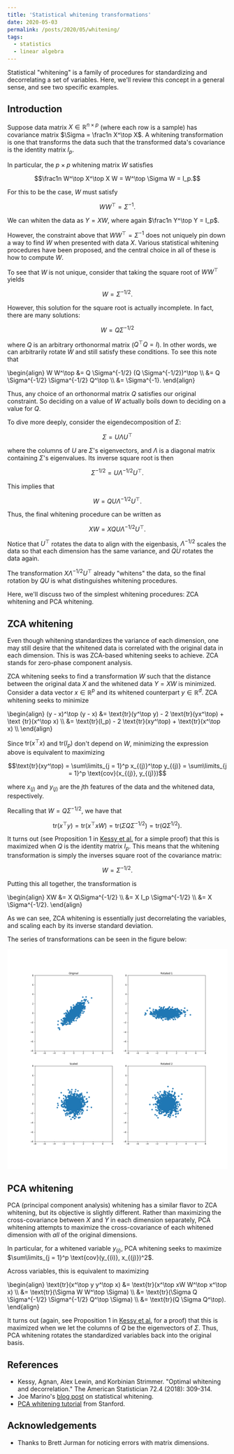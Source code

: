 ```yaml
---
title: 'Statistical whitening transformations'
date: 2020-05-03
permalink: /posts/2020/05/whitening/
tags:
  - statistics
  - linear algebra
---
```


Statistical "whitening" is a family of procedures for standardizing and decorrelating a set of variables. Here, we'll review this concept in a general sense, and see two specific examples.

## Introduction

Suppose data matrix $X \in \mathbb{R}^{n \times p}$ (where each row is a sample) has covariance matrix $\Sigma = \frac1n X^\top X$. A whitening transformation is one that transforms the data such that the transformed data's covariance is the identity matrix $I_p$.

In particular, the $p \times p$ whitening matrix $W$ satisfies

$$\frac1n W^\top X^\top X W = W^\top \Sigma W = I_p.$$

For this to be the case, $W$ must satisfy

$$W W^\top = \Sigma^{-1}.$$

We can whiten the data as $Y = XW$, where again $\frac1n Y^\top Y = I_p$.

However, the constraint above that $W W^\top = \Sigma^{-1}$ does not uniquely pin down a way to find $W$ when presented with data $X$. Various statistical whitening procedures have been proposed, and the central choice in all of these is how to compute $W$.

To see that $W$ is not unique, consider that taking the square root of $W W^\top$ yields

$$W = \Sigma^{-1/2}.$$

However, this solution for the square root is actually incomplete. In fact, there are many solutions:

$$W = Q\Sigma^{-1/2}$$

where $Q$ is an arbitrary orthonormal matrix ($Q^\top Q = I$). In other words, we can arbitrarily rotate $W$ and still satisfy these conditions. To see this note that

\begin{align} W W^\top &= Q \Sigma^{-1/2} (Q \Sigma^{-1/2})^\top \\\ &= Q \Sigma^{-1/2} \Sigma^{-1/2} Q^\top \\\ &= \Sigma^{-1}. \end{align}

Thus, any choice of an orthonormal matrix $Q$ satisfies our original constraint. So deciding on a value of $W$ actually boils down to deciding on a value for $Q$.

To dive more deeply, consider the eigendecomposition of $\Sigma$:

$$\Sigma = U \Lambda U^\top$$

where the columns of $U$ are $\Sigma$'s eigenvectors, and $\Lambda$ is a diagonal matrix containing $\Sigma$'s eigenvalues. Its inverse square root is then

$$\Sigma^{-1/2} = U \Lambda^{-1/2} U^\top.$$

This implies that 

$$W = Q U \Lambda^{-1/2} U^\top.$$

Thus, the final whitening procedure can be written as 

$$XW = X Q U \Lambda^{-1/2} U^\top.$$

Notice that $U^\top$ rotates the data to align with the eigenbasis, $\Lambda^{-1/2}$ scales the data so that each dimension has the same variance, and $QU$ rotates the data again. 

The transformation $X \Lambda^{-1/2} U^\top$ already "whitens" the data, so the final rotation by $QU$ is what distinguishes whitening procedures. 

Here, we'll discuss two of the simplest whitening procedures: ZCA whitening and PCA whitening.

## ZCA whitening

Even though whitening standardizes the variance of each dimension, one may still desire that the whitened data is correlated with the original data in each dimension. This is was ZCA-based whitening seeks to achieve. ZCA stands for zero-phase component analysis.

ZCA whitening seeks to find a transformation $W$ such that the distance between the original data $X$ and the whitened data $Y = XW$ is minimized. Consider a data vector $x \in \mathbb{R}^p$ and its whitened counterpart $y \in \mathbb{R}^d$. ZCA whitening seeks to minimize

\begin{align} (y - x)^\top (y - x) &= \text{tr}(y^\top y) - 2 \text{tr}(yx^\top) + \text {tr}(x^\top x) \\\ &= \text{tr}(I_p) - 2 \text{tr}(xy^\top) + \text{tr}(x^\top x) \\\ \end{align}

Since $\text{tr}(x^\top x)$ and $\text{tr}(I_p)$ don't depend on $W$, minimizing the expression above is equivalent to maximizing 

$$\text{tr}(xy^\top) = \sum\limits_{j = 1}^p x_{(j)}^\top y_{(j)} = \sum\limits_{j = 1}^p \text{cov}(x_{(j)}, y_{(j)})$$

where $x_{(j)}$ and $y_{(j)}$ are the $j$th features of the data and the whitened data, respectively.

Recalling that $W = Q\Sigma^{-1/2}$, we have that

$$\text{tr}(x^\top y) = \text{tr}(x^\top x W) = \text{tr}(\Sigma Q \Sigma^{-1/2}) = \text{tr}(Q \Sigma^{1/2}).$$

It turns out (see Proposition 1 in [Kessy et al.](https://arxiv.org/pdf/1512.00809.pdf) for a simple proof) that this is maximized when $Q$ is the identity matrix $I_p$. This means that the whitening transformation is simply the inverses square root of the covariance matrix:

$$W = \Sigma^{-1/2}.$$

Putting this all together, the transformation is

\begin{align} XW &= X Q\Sigma^{-1/2} \\\ &= X I_p \Sigma^{-1/2} \\\ &= X \Sigma^{-1/2}. \end{align}

As we can see, ZCA whitening is essentially just decorrelating the variables, and scaling each by its inverse standard deviation.

The series of transformations can be seen in the figure below:

![zca_transformations](/assets/zca_transformations.png)


## PCA whitening

PCA (principal component analysis) whitening has a similar flavor to ZCA whitening, but its objective is slightly different. Rather than maximizing the cross-covariance between $X$ and $Y$ in each dimension separately, PCA whitening attempts to maximize the cross-covariance of each whitened dimension with _all_ of the original dimensions.

In particular, for a whitened variable $y_{(i)}$, PCA whitening seeks to maximize $\sum\limits_{j = 1}^p \text{cov}(y_{(i)}, x_{(j)})^2$.

Across variables, this is equivalent to maximizing

\begin{align} \text{tr}(x^\top y y^\top x) &= \text{tr}(x^\top xW W^\top x^\top x) \\\ &= \text{tr}(\Sigma W W^\top \Sigma) \\\ &= \text{tr}(\Sigma  Q \Sigma^{-1/2} \Sigma^{-1/2} Q^\top \Sigma) \\\ &= \text{tr}(Q \Sigma Q^\top). \end{align}

It turns out (again, see Proposition 1 in [Kessy et al.](https://arxiv.org/pdf/1512.00809.pdf) for a proof) that this is maximized when we let the columns of $Q$ be the eigenvectors of $\Sigma$. Thus, PCA whitening rotates the standardized variables back into the original basis.

## References

- Kessy, Agnan, Alex Lewin, and Korbinian Strimmer. "Optimal whitening and decorrelation." The American Statistician 72.4 (2018): 309-314.
- Joe Marino's [blog post](https://joelouismarino.github.io/posts/2017/08/statistical_whitening/) on statistical whitening.
- [PCA whitening tutorial](http://ufldl.stanford.edu/tutorial/unsupervised/PCAWhitening/) from Stanford.

## Acknowledgements
- Thanks to Brett Jurman for noticing errors with matrix dimensions.


